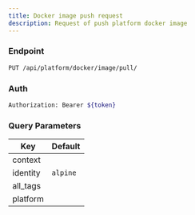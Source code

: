 ```yaml
---
title: Docker image push request
description: Request of push platform docker image
---
```


### Endpoint

```bash
PUT /api/platform/docker/image/pull/
```

### Auth

```bash
Authorization: Bearer ${token}
```

### Query Parameters

| Key | Default |
|-----|---------|
| context |  |
| identity | `alpine` |
| all_tags |  |
| platform |  |

